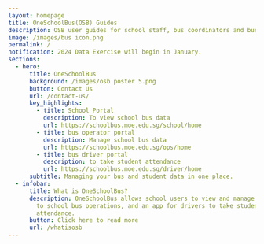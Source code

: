 ```yaml
---
layout: homepage
title: OneSchoolBus(OSB) Guides
description: OSB user guides for school staff, bus coordinators and bus drivers.
image: /images/bus icon.png
permalink: /
notification: 2024 Data Exercise will begin in January.
sections:
  - hero:
      title: OneSchoolBus
      background: /images/osb poster 5.png
      button: Contact Us
      url: /contact-us/
      key_highlights:
        - title: School Portal
          description: To view school bus data
          url: https://schoolbus.moe.edu.sg/school/home
        - title: bus operator portal
          description: Manage school bus data
          url: https://schoolbus.moe.edu.sg/ops/home
        - title: bus driver portal
          description: to take student attendance
          url: https://schoolbus.moe.edu.sg/driver/home
      subtitle: Managing your bus and student data in one place.
  - infobar:
      title: What is OneSchoolBus?
      description: OneSchoolBus allows school users to view and manage data relating
        to school bus operations, and an app for drivers to take student
        attendance.
      button: Click here to read more
      url: /whatisosb
---
```

